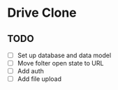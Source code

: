 # Drive Clone

## TODO

- [ ] Set up database and data model
- [ ] Move folter open state to URL
- [ ] Add auth
- [ ] Add file upload
